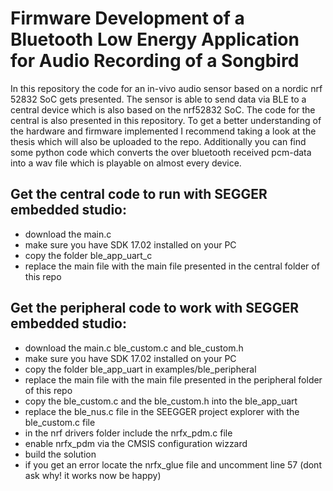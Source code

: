# Firmware Development of a Bluetooth Low Energy Application for Audio Recording of a Songbird
In this repository the code for an in-vivo audio sensor based on a nordic nrf 52832 SoC gets presented. The sensor is able to send data via BLE to a  central device which is also based on the nrf52832 SoC. The code for the central is also presented in this repository. 
To get a better understanding of the hardware and firmware implemented I recommend taking a look at the thesis which will also be uploaded to the repo.
Additionally you can find some python code which converts the over bluetooth received pcm-data into a wav file which is playable on almost every device.
## Get the  central code to run with SEGGER embedded studio:
- download the main.c 
- make sure you have SDK 17.02 installed on your PC
- copy the folder ble_app_uart_c 
- replace the main file with the main file presented in the central folder of this repo
## Get the peripheral code to work with SEGGER embedded studio:
- download the main.c ble_custom.c and ble_custom.h
- make sure you have SDK 17.02 installed on your PC
- copy the folder ble_app_uart in examples/ble_peripheral
- replace the main file with the main file presented in the peripheral folder of this repo
- copy the ble_custom.c and the ble_custom.h into the ble_app_uart
- replace the ble_nus.c file in the SEEGGER project explorer with the ble_custom.c file
- in the nrf drivers folder include the nrfx_pdm.c file
- enable nrfx_pdm via the CMSIS configuration wizzard 
- build the solution 
- if you get an error locate the nrfx_glue file and uncomment line 57 (dont ask why! it works now be happy)
